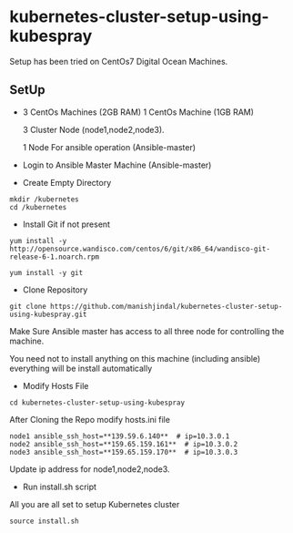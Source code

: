 # kubernetes-cluster-setup-using-kubespray

Setup has been tried on CentOs7 Digital Ocean Machines.

## SetUp

* 3 CentOs Machines (2GB RAM) 1 CentOs Machine (1GB RAM)
  
  3 Cluster Node  (node1,node2,node3).
  
  1 Node For ansible operation (Ansible-master)
  
* Login to Ansible Master Machine (Ansible-master) 

* Create Empty Directory
```$xslt
mkdir /kubernetes
cd /kubernetes
```

* Install Git if not present 
```
yum install -y http://opensource.wandisco.com/centos/6/git/x86_64/wandisco-git-release-6-1.noarch.rpm

yum install -y git
```

* Clone Repository
```
git clone https://github.com/manishjindal/kubernetes-cluster-setup-using-kubespray.git
```

Make Sure Ansible master has access to all three node for controlling the machine.

You need not to install anything on this machine (including ansible) everything will be install automatically


* Modify Hosts File

```
cd kubernetes-cluster-setup-using-kubespray
```

After Cloning the Repo modify hosts.ini file 

```$xslt
node1 ansible_ssh_host=**139.59.6.140**  # ip=10.3.0.1
node2 ansible_ssh_host=**159.65.159.161**  # ip=10.3.0.2
node3 ansible_ssh_host=**159.65.159.170**  # ip=10.3.0.3
```

Update ip address for node1,node2,node3.

* Run install.sh script

All you are all set to setup Kubernetes cluster
```$xslt
source install.sh
```